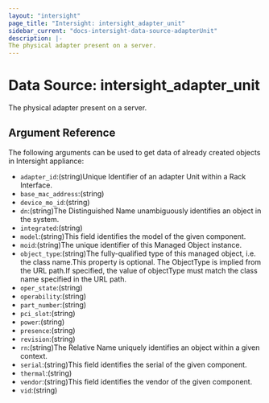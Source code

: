 ```yaml
---
layout: "intersight"
page_title: "Intersight: intersight_adapter_unit"
sidebar_current: "docs-intersight-data-source-adapterUnit"
description: |-
The physical adapter present on a server.
---
```


# Data Source: intersight_adapter_unit
The physical adapter present on a server.
## Argument Reference
The following arguments can be used to get data of already created objects in Intersight appliance:
* `adapter_id`:(string)Unique Identifier of an adapter Unit within a Rack Interface.
* `base_mac_address`:(string)
* `device_mo_id`:(string)
* `dn`:(string)The Distinguished Name unambiguously identifies an object in the system.
* `integrated`:(string)
* `model`:(string)This field identifies the model of the given component.
* `moid`:(string)The unique identifier of this Managed Object instance.
* `object_type`:(string)The fully-qualified type of this managed object, i.e. the class name.This property is optional. The ObjectType is implied from the URL path.If specified, the value of objectType must match the class name specified in the URL path.
* `oper_state`:(string)
* `operability`:(string)
* `part_number`:(string)
* `pci_slot`:(string)
* `power`:(string)
* `presence`:(string)
* `revision`:(string)
* `rn`:(string)The Relative Name uniquely identifies an object within a given context.
* `serial`:(string)This field identifies the serial of the given component.
* `thermal`:(string)
* `vendor`:(string)This field identifies the vendor of the given component.
* `vid`:(string)
